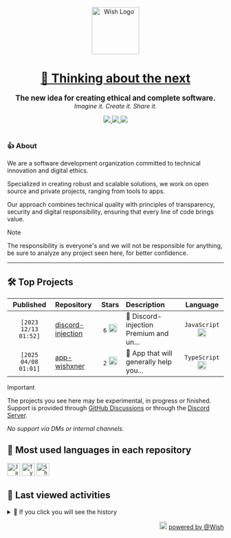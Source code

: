 <div align="center">
  <picture>
    <source srcset="https://cxn.vercel.app/imgs/logo/wish/wish-light.png" media="(prefers-color-scheme: dark)"/>
    <img src="https://cxn.vercel.app/imgs/logo/wish/wish-dark.png" alt="Wish Logo" height="110" loading="lazy" />
  </picture>

  <h1>
    <a href="https://github.com/wishware">
      💉 Thinking about the next
    </a>
  </h1>
</div>

<p align="center">
  <strong style="font-size: 1.2em;">The new idea for creating ethical and complete software.</strong><br/>
  <em>Imagine it. Create it. Share it.</em>
</p>

<div align="center">
  <a aria-label="Discord" href="https://discord.gg/A6Vu7gYE">
    <img src="https://img.shields.io/discord/903684797560397915?color=%23e3aef0&logo=discord&style=flat-square&logoColor=fff&label=Chat">
  </a>
  <a aria-label="Followers" href="https://github.com/orgs/wishware">
    <img src="https://img.shields.io/github/followers/wishware?color=%23e3aef0&logo=github&style=flat-square&logoColor=fff&label=Follow">
  </a>
  <a aria-label="Github Community" href="https://github.com/orgs/wishware/discussions">
    <img src="https://img.shields.io/badge/Community-Discussions-%23e3aef0?logo=github&style=flat-square&logoColor=fff">
  </a>
</div>
<br/>

### 👍 About

We are a software development organization committed to technical innovation and digital ethics.

Specialized in creating robust and scalable solutions, we work on open source and private projects, ranging from tools to apps. 

Our approach combines technical quality with principles of transparency, security and digital responsibility, ensuring that every line of code brings value.

> [!NOTE]  
> 
> The responsibility is everyone's and we will not be responsible for anything, be sure to analyze any project seen here, for better confidence. 

---

## 🛠 Top Projects

<!--repository:start-->
|            Published            | Repository                                                         |                                                                        Stars                                                                        | Description                            |                                                           Language                                                           |
| :-----------------------------: | :----------------------------------------------------------------- | :-------------------------------------------------------------------------------------------------------------------------------------------------: | :------------------------------------- | :--------------------------------------------------------------------------------------------------------------------------: |
| <code>[2023 12/13 01:52]</code> | [discord-injection](https://github.com/wishware/discord-injection) | <code>6</code> <img src="https://github.com/user-attachments/assets/320cf792-938e-491f-b54c-62b7c653ce31" alt="Star icon" height="20" width="20" /> | 💉 Discord-injection Premium and un... | <code>JavaScript</code> <img src="https://skillicons.dev/icons?i=javascript" alt="JavaScript icon" height="20" width="20" /> |
| <code>[2025 04/08 01:01]</code> | [app-wishxner](https://github.com/wishware/app-wishxner)           | <code>2</code> <img src="https://github.com/user-attachments/assets/320cf792-938e-491f-b54c-62b7c653ce31" alt="Star icon" height="20" width="20" /> | 📡 App that will generally help you... | <code>TypeScript</code> <img src="https://skillicons.dev/icons?i=typescript" alt="TypeScript icon" height="20" width="20" /> |
<!-- Last update: 2025-05-19T07:19:01.696Z -->
<!--repository:end-->

> [!IMPORTANT]  
>
> The projects you see here may be experimental, in progress or finished. 
> Support is provided through [GitHub Discussions](https://github.com/orgs/wishware/discussions/categories/general) or through the [Discord Server](https://discord.gg/A6Vu7gYE).
>
> *No support via DMs or internal channels.*  

## 📌 Most used languages in each repository

<!--languages:start-->
<code><img src="https://skillicons.dev/icons?i=javascript" alt="JavaScript icon" height="30" width="30" /></code>
<code><img src="https://skillicons.dev/icons?i=typescript" alt="TypeScript icon" height="30" width="30" /></code>
<code><img src="https://github.com/user-attachments/assets/76a9fd72-22ac-46f0-a3bd-d2a7dc1119f9" alt="Shell icon unknown" height="30" width="30" /></code>
<!-- Last update: 2025-05-19T07:19:02.286Z -->
<!--languages:end-->

## 📌 Last viewed activities

<!--activity:start-->
<details><summary>🎯 If you click you will see the history</summary>

`[2025 05/19 03:17]` 📝 Made `2` commits in [billoneta/kitsune](https://github.com/billoneta/kitsune)<br/>
`[2025 05/19 03:17]` 🎉 Merged PR [`#21`](https://github.com/billoneta/kitsune/pull/21 'chore(deps): update dependency @types/node to v22.15.19') in [billoneta/kitsune](https://github.com/billoneta/kitsune)<br/>
`[2025 05/18 02:55]` 📝 Made `2` commits in [billoneta/kitsune](https://github.com/billoneta/kitsune)<br/>
`[2025 05/18 02:55]` 🎉 Merged PR [`#19`](https://github.com/billoneta/kitsune/pull/19 'chore(deps): update dependency eslint-plugin-import-x to v4.12.0') in [billoneta/kitsune](https://github.com/billoneta/kitsune)<br/>
`[2025 05/17 20:07]` 📝 Made `2` commits in [billoneta/kitsune](https://github.com/billoneta/kitsune)<br/>
`[2025 05/17 20:07]` 🎉 Merged PR [`#18`](https://github.com/billoneta/kitsune/pull/18 'chore(deps): update dependency @billoneta/gitmoji to v1.0.6') in [billoneta/kitsune](https://github.com/billoneta/kitsune)<br/>
`[2025 05/17 19:34]` 📝 Made `6` commits in [billoneta/kitsune](https://github.com/billoneta/kitsune)<br/>
`[2025 05/17 01:17]` ❗️ Closed issue [`#24`](https://github.com/k4itrun/wick/issues/24 'Dont use, its daulhooked btw') in [k4itrun/wick](https://github.com/k4itrun/wick)<br/>
`[2025 05/17 01:13]` 📝 Made `10` commits in [billoneta/kitsune](https://github.com/billoneta/kitsune)<br/>
`[2025 05/16 19:46]` 🎉 Merged PR [`#11`](https://github.com/billoneta/kitsune/pull/11 'chore(deps): update dependency eslint to v9.27.0') in [billoneta/kitsune](https://github.com/billoneta/kitsune)<br/>
`[2025 05/16 19:42]` 📝 Made `9` commits in [billoneta/kitsune](https://github.com/billoneta/kitsune)<br/>
`[2025 05/16 17:12]` ❌ Deleted `renovate/lock-file-maintenance...` from [billoneta/kitsune](https://github.com/billoneta/kitsune)<br/>
`[2025 05/16 16:50]` 📝 Made `2` commits in [k4itrun/test](https://github.com/k4itrun/test)<br/>
`[2025 05/16 16:46]` ⭐ Starred repository [node-fetch/node-fetch](https://github.com/node-fetch/node-fetch)<br/>
`[2025 05/16 16:41]` 📝 Made `2` commits in [k4itrun/test](https://github.com/k4itrun/test)

</details>
<!-- Last update: 2025-05-19T07:19:02.078Z -->
<!--activity:end-->

<p align="right">
  <picture>
    <source srcset="https://cxn.vercel.app/imgs/logo/wish/wish-light.png" media="(prefers-color-scheme: dark)"/>
    <img src="https://cxn.vercel.app/imgs/logo/wish/wish-dark.png" alt="Wish Logo" width="18" loading="lazy"/>
  </picture>
  <a href="https://github.com/wishware">powered by @Wish</a>
</p>